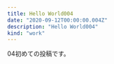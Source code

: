 ```yaml
---
title: Hello World004
date: "2020-09-12T00:00:00.004Z"
description: "Hello World004"
kind: "work"
---
```


04初めての投稿です。